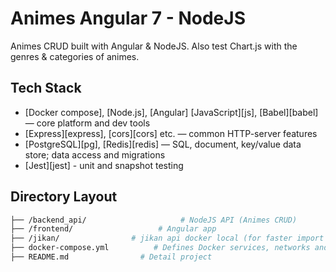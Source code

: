 # Animes Angular 7 - NodeJS
Animes CRUD built with Angular & NodeJS. Also test Chart.js with the genres & categories of animes.

## Tech Stack

* [Docker compose], [Node.js], [Angular] [JavaScript][js], [Babel][babel] — core platform and dev tools
* [Express][express], [cors][cors] etc. — common HTTP-server features
* [PostgreSQL][pg], [Redis][redis] — SQL, document, key/value data store; data access and migrations
* [Jest][jest] - unit and snapshot testing


## Directory Layout

```bash
├── /backend_api/                     # NodeJS API (Animes CRUD)
├── /frontend/                   # Angular app 
├── /jikan/                # jikan api docker local (for faster import data)
├── docker-compose.yml          # Defines Docker services, networks and volumes
├── README.md                # Detail project
```
